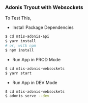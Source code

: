 ### Adonis Tryout with Websockets

To Test This, 

- Install Package Dependencies
```sh
$ cd mtis-adonis-api
$ yarn install
# or, with npm
$ npm install
```

- Run App in PROD Mode
```sh
$ cd mtis-adonis-websockets
$ yarn start
```

- Run App in DEV Mode
```sh
$ cd mtis-adonis-websockets
$ adonis serve --dev
```
